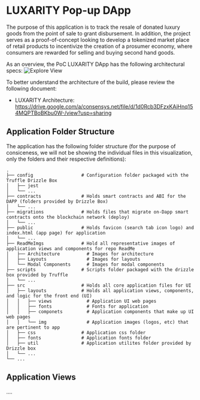 # LUXARITY Pop-up DApp
The purpose of this application is to track the resale of donated luxury goods from the point of sale to grant disbursement. In addition, the project serves as a proof-of-concept looking to develop a tokenized market place of retail products to incentivize the creation of a prosumer economy, where consumers are rewarded for selling and buying second hand goods. 

As an overview, the PoC LUXARITY DApp has the following architectural specs: 
![Explore View](https://github.com/ConsenSys/LuxarityFrontEnd/blob/master/ReadMeImgs/views/LuxArch.png)

To better understand the architecture of the build, please review the following document: 
- LUXARITY Architecture: https://drive.google.com/a/consensys.net/file/d/1d0Rcb3DFzxKAiHnq154MQPTBoBKbu0W-/view?usp=sharing

## Application Folder Structure
The application has the following folder structure (for the purpose of consiceness, we will not be showing the individual files in this visualization, only the folders and their respective definitions): 

    .
    ├── config                  # Configuration folder packaged with the Truffle Drizzle Box
    │   ├── jest    
    │   └── ...           
    ├── contracts               # Holds smart contracts and ABI for the DAPP (folders provided by Drizzle Box)
    │   └── ...                
    ├── migrations              # Holds files that migrate on-Dapp smart contracts onto the blockchain network (deploy)
    │   └── ...                 
    ├── public                  # Holds favicon (search tab icon logo) and index.html (app page) for application
    │   └── ...                  
    ├── ReadMeImgs              # Hold all representative images of application views and components for repo ReadMe
    │   ├── Architecture          # Images for architecture 
    │   ├── Layouts               # Images for layouts
    │   └── Modal Components      # Images for modal components
    ├── scripts                 # Scripts folder packaged with the drizzle box provided by Truffle
    │   └── ...                
    ├── src                     # Holds all core application files for UI
    │   ├── layouts             # Holds all application views, components, and logic for the front end (UI)
    │   │   ├── views             # Application UI web pages
    │   │   ├── fonts             # Fonts for application
    │   │   ├── componets         # Application components that make up UI web pages
    │   │   └── img               # Application images (logos, etc) that are pertinent to app 
    │   ├── css                 # Application css folder 
    │   ├── fonts               # Application fonts folder
    │   ├── util                # Application utilites folder provided by Drizzle box 
    │   └── ...                
    └── ...

## Application Views
....
